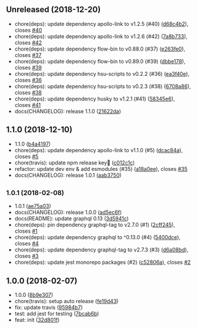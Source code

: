 ## Unreleased (2018-12-20)

- chore(deps): update dependency apollo-link to v1.2.5 (#40) ([d68c4b2](https://github.com/evenchange4/apollo-link-log/commit/d68c4b2)), closes [#40](https://github.com/evenchange4/apollo-link-log/issues/40)
- chore(deps): update dependency apollo-link to v1.2.6 (#42) ([7a8b733](https://github.com/evenchange4/apollo-link-log/commit/7a8b733)), closes [#42](https://github.com/evenchange4/apollo-link-log/issues/42)
- chore(deps): update dependency flow-bin to v0.88.0 (#37) ([e263fe0](https://github.com/evenchange4/apollo-link-log/commit/e263fe0)), closes [#37](https://github.com/evenchange4/apollo-link-log/issues/37)
- chore(deps): update dependency flow-bin to v0.89.0 (#39) ([dbbe178](https://github.com/evenchange4/apollo-link-log/commit/dbbe178)), closes [#39](https://github.com/evenchange4/apollo-link-log/issues/39)
- chore(deps): update dependency hsu-scripts to v0.2.2 (#36) ([ea3f40e](https://github.com/evenchange4/apollo-link-log/commit/ea3f40e)), closes [#36](https://github.com/evenchange4/apollo-link-log/issues/36)
- chore(deps): update dependency hsu-scripts to v0.2.3 (#38) ([6708a86](https://github.com/evenchange4/apollo-link-log/commit/6708a86)), closes [#38](https://github.com/evenchange4/apollo-link-log/issues/38)
- chore(deps): update dependency husky to v1.2.1 (#41) ([58345e6](https://github.com/evenchange4/apollo-link-log/commit/58345e6)), closes [#41](https://github.com/evenchange4/apollo-link-log/issues/41)
- docs(CHANGELOG): release 1.1.0 ([21622da](https://github.com/evenchange4/apollo-link-log/commit/21622da))

## 1.1.0 (2018-12-10)

- 1.1.0 ([b4a4197](https://github.com/evenchange4/apollo-link-log/commit/b4a4197))
- chore(deps): update dependency apollo-link to v1.1.0 (#5) ([dcac84a](https://github.com/evenchange4/apollo-link-log/commit/dcac84a)), closes [#5](https://github.com/evenchange4/apollo-link-log/issues/5)
- chore(travis): update npm release key ([c012c1c](https://github.com/evenchange4/apollo-link-log/commit/c012c1c))
- refactor: update dev env & add esmodules (#35) ([a18a0ee](https://github.com/evenchange4/apollo-link-log/commit/a18a0ee)), closes [#35](https://github.com/evenchange4/apollo-link-log/issues/35)
- docs(CHANGELOG): release 1.0.1 ([aab3750](https://github.com/evenchange4/apollo-link-log/commit/aab3750))

## <small>1.0.1 (2018-02-08)</small>

- 1.0.1 ([ae75a03](https://github.com/evenchange4/apollo-link-log/commit/ae75a03))
- docs(CHANGELOG): release 1.0.0 ([ad5ec6f](https://github.com/evenchange4/apollo-link-log/commit/ad5ec6f))
- docs(README): update graphql 0.13 ([3d5941c](https://github.com/evenchange4/apollo-link-log/commit/3d5941c))
- chore(deps): pin dependency graphql-tag to v2.7.0 (#1) ([2cff245](https://github.com/evenchange4/apollo-link-log/commit/2cff245)), closes [#1](https://github.com/evenchange4/apollo-link-log/issues/1)
- chore(deps): update dependency graphql to ^0.13.0 (#4) ([5400dce](https://github.com/evenchange4/apollo-link-log/commit/5400dce)), closes [#4](https://github.com/evenchange4/apollo-link-log/issues/4)
- chore(deps): update dependency graphql-tag to v2.7.3 (#3) ([d6a08bd](https://github.com/evenchange4/apollo-link-log/commit/d6a08bd)), closes [#3](https://github.com/evenchange4/apollo-link-log/issues/3)
- chore(deps): update jest monorepo packages (#2) ([c52806a](https://github.com/evenchange4/apollo-link-log/commit/c52806a)), closes [#2](https://github.com/evenchange4/apollo-link-log/issues/2)

## 1.0.0 (2018-02-07)

- 1.0.0 ([8b9e307](https://github.com/evenchange4/apollo-link-log/commit/8b9e307))
- chore(travis): setup auto release ([fe19d43](https://github.com/evenchange4/apollo-link-log/commit/fe19d43))
- fix: update travis ([95984b7](https://github.com/evenchange4/apollo-link-log/commit/95984b7))
- test: add jest for testing ([7bcab6b](https://github.com/evenchange4/apollo-link-log/commit/7bcab6b))
- feat: init ([32d801f](https://github.com/evenchange4/apollo-link-log/commit/32d801f))
